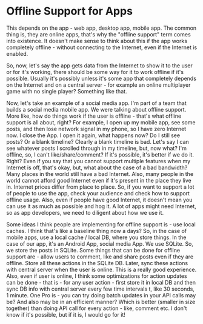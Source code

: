 # Offline Support for Apps

This depends on the app - web app, desktop app,
mobile app. The common thing is, they are online
apps, that's why the "offline support" term comes
into existence. It doesn't make sense to think
about this if the app works completely offline -
without connecting to the Internet, even if the
Internet is enabled.

So, now, let's say the app gets data from the
Internet to show it to the user or for it's
working, there should be some way for it
to work offline if it's possible. Usually
it's possibly unless it's some app that
completely depends on the Internet and
on a central server - for example an
online multiplayer game with no
single player? Something like that.

Now, let's take an example of a social
media app. I'm part of a team that
builds a social media mobile app. We
were talking about offline support.
More like, how do things work if
the user is offline - that's what
offline support is all about, right?
For example, I open up my mobile app,
see some posts, and then lose network
signal in my phone, so I have zero
Internet now. I close the App. I open
it again, what happens now? Do I still
see posts? Or a blank timeline?
Clearly a blank timeline is bad.
Let's say I can see whatever posts
I scrolled through in my timeline,
but, now what? I'm offline, so, I can't
like/share/comment? If it's possible,
it's better if we do it. Right?
Even if you say that you cannot
support multiple features when
my Internet is off, that's okay, but,
what about the case of a bad bandwidth?
Many places in the world still have a
bad Internet. Also, many people in the
world cannot afford good Internet even if
it's present in the place they live in.
Internet prices differ from place to
place. So, if you want to support a
lot of people to use the app, check your
audience and check how to support offline
usage. Also, even if people have good
Internet, it doesn't mean you can use
it as much as possible and hog it. A
lot of apps might need Internet, so as
app developers, we need to diligent about
how we use it.

Some ideas I think people are implementing
for offline support is - use local caches.
I think that's like a baseline thing now
a days? So, in the case of mobile apps,
use a local cache / local DB, where you
store things. In the case of our app,
it's an Android App, social media App.
We use SQLite. So, we store the posts
in SQLite. Some things that can be done
for offline support are - allow
users to comment, like and share posts
even if they are offline. Store all these
actions in the SQLite DB. Later, sync these
actions with central server when the user is
online. This is a really good experience.
Also, even if user is online, I think
some optimizations for action updates can
be done - that is - for any user
action - first store it in
local DB and then sync DB info with central
server every few time intervals t, like 30
seconds, 1 minute. One Pro is - you can try
doing batch updates in your API calls may be?
And also may be in an efficient manner?
Which is better (smaller in size together)
than doing API call for every action - like,
comment etc. I don't know if it's possible,
but if it is, I would go for it!
